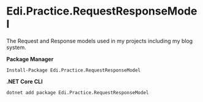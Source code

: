 # Edi.Practice.RequestResponseModel
The Request and Response models used in my projects including my blog system.

**Package Manager**
```
Install-Package Edi.Practice.RequestResponseModel
```

**.NET Core CLI**
```
dotnet add package Edi.Practice.RequestResponseModel
```
